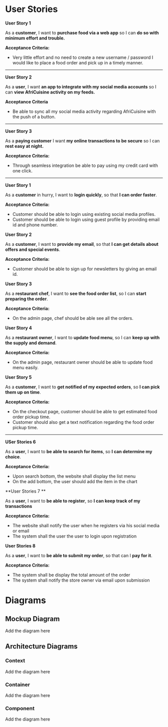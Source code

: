 # User Stories

**User Story 1**

As a **customer**, I want to **purchase food via a web app** so I can **do so with minimum effort and trouble.**

**Acceptance Criteria:**

* Very little effort and no need to create a new username / password
I would like to place a food order and pick up in a timely manner.

------------------------------------------------------------------

**User Story 2**

As a **user**, I want **an app to integrate with my social media accounts** so I can **view AfriCuisine activity on my feeds.**

**Acceptance Criteria**

* Be able to sync all my social media activity regarding AfriCuisine with
the push of a button.

--------------------------------------------------------------------
**User Story 3**

As a **paying customer** I want **my online transactions to be secure** so I can **rest easy at night.**

**Acceptance Criteria:**

* Through seamless integration be able to pay using my credit card with one click.


-------------------------------------------------------------

**User Story 1**

As a **customer** in hurry, I want to **login quickly**, so that **I can order faster**.

**Acceptance Criteria:**
* Customer should be able to login using existing social media profiles.
* Customer should be able to login using guest profile by providing email id and phone number.

**User Story 2**

As a **customer**, I want to **provide my email**, so that **I can get details about offers and special events**.

**Acceptance Criteria:**

* Customer should be able to sign up for newsletters by giving an email id.

**User Story 3**

As a **restaurant chef**, I want to **see the food order list**, so I can **start preparing the order**.

**Acceptance Criteria:**
* On the admin page, chef should be able see all the orders.

**User Story 4**

As a **restaurant owner**, I want to **update food menu**, so I can **keep up with the supply and demand**.

**Acceptance Criteria:**

* On the admin page, restaurant owner should be able to update food menu easily.

**User Story 5**

As a **customer**, I want to **get notified of my expected orders**, so **I can pick them up on time**.

**Acceptance Criteria:**

* On the checkout page, customer should be able to get estimated food order pickup time.
* Customer should also get a text notification regarding the food order pickup time.  

------------------------------------------------------------------------------------

**USer Stories 6**

As a **user**, I want to **be able to search for items**, so **I can determine my choice**.

**Acceptance Criteria:**

-	Upon search bottom, the website shall display the list menu 
-	On the add bottom, the user should add the item in the chart

**User Stories 7 **

As a **user**, I want to **be able to register**, so **I can keep track of my transactions**

**Acceptance Criteria:**

-	The website shall notify the user when he registers via his social media or email
-	The system shall the user the user to login upon registration

**User Stories 8** 

As a **user**, I want to **be able to submit my order**, so that can I **pay for it**.

**Acceptance Criteria:**

-	The system shall be display the total amount of the order
-	The system shall notify the store owner via email upon submission  




# Diagrams

## Mockup Diagram

Add the diagram here

## Architecture Diagrams

### Context

Add the diagram here

### Container

Add the diagram here

### Component

Add the diagram here
